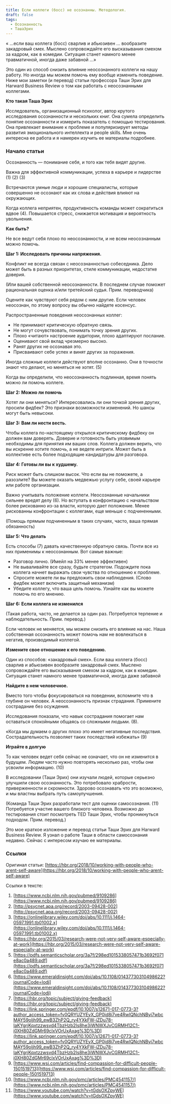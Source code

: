 ```yaml
---
title: Если коллеги (босс) не осознанны. Методология.
draft: false
tags:
  - Осознанность
  - ТашаЭрих
---
```

« ...если ваш коллега (босс) сварлив и абьюзивен ... вообразите закадровый смех. Мыслено сопровождайте его высказывания смехом за кадром, как в комедии. Ситуация станет намного менее травматичной, иногда даже забавной ...»

Это один из способ снизить влияние неосознанного коллеги на нашу работу. Но иногда мы можем помочь ему вообще изменить поведение. Ниже мои заметки (и перевод) статьи профессора Таши Эрих для Harward Business Review о том как работать с неосознанными коллегами.

**Кто такая Таша Эрих**

Исследователь, организационный психолог, автор крутого исследования осознанности и нескольких книг. Она сумела определить понятие осознанности и измерить показатель с помощью тестирования. Она привлекает внимание к проблеме и популяризирует методы развития эмоционального интеллекта и people skills. Мне очень интересна ее работа и я намерен изучить ее материалы подробнее.

### Начало статьи

Осознанность — понимание себя, и того как тебя видят другие.

Важна для эффективной коммуникации, успеха в карьере и лидерстве (1) (2) (3)

Встречаются умные люди и хорошие специалисты, которые совершенно не осознают как их слова и действия влияют на окружающих.

Когда коллега неприятен, продуктивность команды может сократиться вдвое (4). Повышается стресс, снижается мотивация и вероятность увольнения.

**Как быть?**

Не все ведут себя плохо по неосознанности, и не всем неосознанным можно помочь.

**Шаг 1: Исследовать причины напряжения.**

Конфликт не всегда связан с неосознанностью собеседника. Дело может быть в разных приоритетах, стиле коммуникации, недостатке доверия.

(Или вашей собственной неосознанности. В последнем случае поможет рациональная оценка и/или третейский судья. Прим. переводчика)

Оцените как чувствуют себя рядом с ним другие. Если человек неосознан, по этому вопросу вы обычно найдете косенсус.

Распространенные поведения неосознанных коллег:

- Не принимают критическую обратную связь.
- Не могут сочувствовать, понимать точку зрения других.
- Плохо «читают» настроение аудитории, плохо адаптируют послание.
- Оценивают свой вклад чрезмерно высоко.
- Ранят других не осознавая это.
- Присваивают себе успех и винят других за поражения.

Иногда сложные коллеги действуют вполне осознанно. Они в точности знают что делают, но меняться не хотят. (5)

Когда вы определили, что неосознанность подлинная, время понять можно ли помочь коллеге.

**Шаг 2: Можно ли помочь**

Хотят ли они меняться? Интересовались ли они точкой зрения других, просили фидбек? Это признаки возможности изменений. Но шансы могут быть невысоки.

**Шаг 3: Вам ли нести весть.**

Чтобы коллега по-настоящему открылся критическому фидбеку он должен вам доверять. Доверие и готовность быть уязвимым необходимы для принятия им ваших слов. Коллега должен верить, что вы искренне хотите помочь, а не ведете интриги. Может быть в коллективе есть более подходящие кандидатуры для разговора.

**Шаг 4: Готовы ли вы к худшему.**

Риск может быть слишком высок. Что если вы не поможете, а разозлите? Вы можете оказать медвежью услугу себе, своей карьере или работе организации.

Важно учитывать положение коллеги. Неосознанные начальники сильнее вредят делу (6). Но вступать в конфронтацию с начальством более рискованно из-за власти, которую дает положение. Менее рискованны конфронтации с коллегами, еще меньше с подчиненными.

(Помощь прямым подчиненным в таких случаях, часто, ваша прямая обязанность)

**Шаг 5: Что делать**

Есть способы (7) давать качественную обратную связь. Почти все из них применимы к неосознанным. Вот самые важные:

- Разговор лично. (Имейл на 33% менее эффективен)
- Не вываливайте все сразу, будьте стратегом. Подождите пока коллега начнет выражать свои чувства по отношению к проблеме.
- Спросите можете ли вы предложить свои наблюдения. (Слово фидбек может включить защитный механизм)
- Убедите коллегу, что ваша цель помочь. Узнайте как вы можете помочь по его мнению.

**Шаг 6: Если коллега не изменился**

(Такая работа, часто, не делается за один раз. Потребуется терпение и наблюдательность. Прим. перевод.)

Если человек не меняется, мы можем снизить его влияние на нас. Наша собственная осознанность может помочь нам не вовлекаться в негатив, производимый коллегой.

**Измените свое отношение к его поведению.**

Один из способов: «закадровый смех». Если ваш коллега (босс) сварлив и абьюзивен вообразите закадровый смех. Мыслено сопровождайте его высказывания смехом за кадром, как в комедии. Ситуация станет намного менее травматичной, иногда даже забавной

**Найдите в нем человечное.**

Вместо того чтобы фокусироваться на поведении, вспомните что в глубине он человек. А неосознанность признак страдания. Примените сострадание без осуждения.

Исследования показали, что навык сострадания помогает нам оставаться спокойными общаясь со сложными людьми. (8).

«Когда мы думаем о других плохо это имеет негативные последствия. Сострадательность позволяет таких последствий избежать» (9)

**Играйте в долгую**

То как человек ведет себя сейчас не означает, что он не изменится в будущем. Людям часто нужно повторять несколько раз, чтобы они усвоили информацию. (10)

В исследовании (Таши Эрих) они изучали людей, которые серьезно улучшили свою осознанность. Это потребовало храбрости, приверженности и скромности. Здорово осознавать что это возможно, и мы властны выбрать путь самоулучшения.

(Команда Таши Эрих разработали тест для оценки самосознания. (11) Потребуется участие вашего близкого человека. Возможно до тестирования стоит посмотреть TED Таши Эрих, чтобы проникнуться подходом. Прим. перевод.)

Это мое краткое изложение и перевод статьи Таши Эрих для Harward Business Review. Я узнал о работе Таши в области самосознания недавно. Сейчас с интересом изучаю ее материалы.

### Ссылки

Оригинал статьи: [https://hbr.org/2018/10/working-with-people-who-arent-self-aware](https://hbr.org/2018/10/working-with-people-who-arent-self-aware)

Ссылки в тексте:

1. [https://www.ncbi.nlm.nih.gov/pubmed/9109286](https://www.ncbi.nlm.nih.gov/pubmed/9109286)
2. [http://psycnet.apa.org/record/2003-09428-002](http://psycnet.apa.org/record/2003-09428-002)
3. [https://onlinelibrary.wiley.com/doi/abs/10.1111/j.1464-0597.1991.tb01002.x](https://onlinelibrary.wiley.com/doi/abs/10.1111/j.1464-0597.1991.tb01002.x)
4. [https://hbr.org/2015/03/research-were-not-very-self-aware-especially-at-work](https://hbr.org/2015/03/research-were-not-very-self-aware-especially-at-work)
5. [https://pdfs.semanticscholar.org/3a7f/298ed1015338057471b3692f071e8ac0a489.pdf](https://pdfs.semanticscholar.org/3a7f/298ed1015338057471b3692f071e8ac0a489.pdf)
6. [https://www.emeraldinsight.com/doi/abs/10.1108/01437730310498622?journalCode=lodj](https://www.emeraldinsight.com/doi/abs/10.1108/01437730310498622?journalCode=lodj)
7. [https://hbr.org/topic/subject/giving-feedback](https://hbr.org/topic/subject/giving-feedback)
8. [https://link.springer.com/epdf/10.1007/s12671-017-0773-3?author_access_token=fv0QRYUZYEyX_GP0id8i7ve4RwlQNchNByi7wbcMAY59oIjh99_ewB3ZhP2Q_ry4YXkFW-iZDu78-IaKYgrjKqxtzzwsvd4TbzHzb2Is8he3iWNWXJvCGRMH12C1-i0XH80ZdGMr69clxVOrUxAxag%3D%3D](https://link.springer.com/epdf/10.1007/s12671-017-0773-3?author_access_token=fv0QRYUZYEyX_GP0id8i7ve4RwlQNchNByi7wbcMAY59oIjh99_ewB3ZhP2Q_ry4YXkFW-iZDu78-IaKYgrjKqxtzzwsvd4TbzHzb2Is8he3iWNWXJvCGRMH12C1-i0XH80ZdGMr69clxVOrUxAxag%3D%3D)
9. [https://www.wsj.com/articles/find-compassion-for-difficult-people-1501519713](https://www.wsj.com/articles/find-compassion-for-difficult-people-1501519713)
10. [https://www.ncbi.nlm.nih.gov/pmc/articles/PMC4541157/](https://www.ncbi.nlm.nih.gov/pmc/articles/PMC4541157/)
11. [https://www.youtube.com/watch?v=tGdsOXZpyWE](https://www.youtube.com/watch?v=tGdsOXZpyWE)